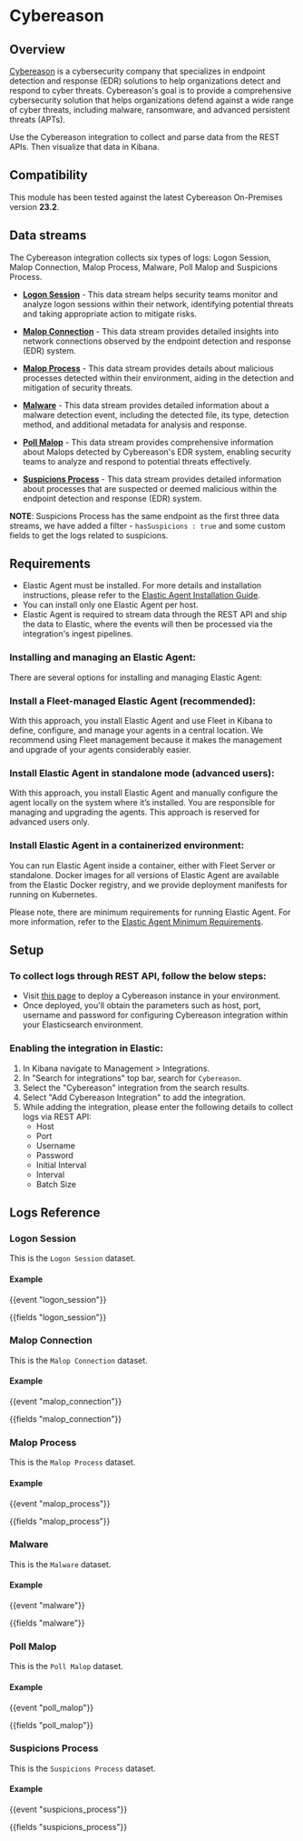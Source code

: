 # Cybereason

## Overview

[Cybereason](https://www.cybereason.com/) is a cybersecurity company that specializes in endpoint detection and response (EDR) solutions to help organizations detect and respond to cyber threats. Cybereason's goal is to provide a comprehensive cybersecurity solution that helps organizations defend against a wide range of cyber threats, including malware, ransomware, and advanced persistent threats (APTs).

Use the Cybereason integration to collect and parse data from the REST APIs. Then visualize that data in Kibana.

## Compatibility

This module has been tested against the latest Cybereason On-Premises version **23.2**.

## Data streams

The Cybereason integration collects six types of logs: Logon Session, Malop Connection, Malop Process, Malware, Poll Malop and Suspicions Process.

- **[Logon Session](https://api-doc.cybereason.com/en/latest/APIReference/QueryAPI/queryElementFeatures.html#logon-session-edr)** - This data stream helps security teams monitor and analyze logon sessions within their network, identifying potential threats and taking appropriate action to mitigate risks.

- **[Malop Connection](https://api-doc.cybereason.com/en/latest/APIReference/QueryAPI/queryElementFeatures.html#connection-edr-and-xdr)** - This data stream provides detailed insights into network connections observed by the endpoint detection and response (EDR) system.

- **[Malop Process](https://api-doc.cybereason.com/en/latest/APIReference/QueryAPI/queryElementFeatures.html#malop-process-edr)** - This data stream provides details about malicious processes detected within their environment, aiding in the detection and mitigation of security threats.

- **[Malware](https://api-doc.cybereason.com/en/latest/APIReference/MalwareAPI/queryMalwareTypes.html#querymalware)** - This data stream provides detailed information about a malware detection event, including the detected file, its type, detection method, and additional metadata for analysis and response.

- **[Poll Malop](https://api-doc.cybereason.com/en/latest/APIReference/MalopAPI/getMalopsMalware.html#getmalopsmalware)** - This data stream provides comprehensive information about Malops detected by Cybereason's EDR system, enabling security teams to analyze and respond to potential threats effectively.

- **[Suspicions Process]()** - This data stream provides detailed information about processes that are suspected or deemed malicious within the endpoint detection and response (EDR) system.

**NOTE**: Suspicions Process has the same endpoint as the first three data streams, we have added a filter - `hasSuspicions : true` and some custom fields to get the logs related to suspicions.

## Requirements

- Elastic Agent must be installed. For more details and installation instructions, please refer to the [Elastic Agent Installation Guide](https://www.elastic.co/guide/en/fleet/current/elastic-agent-installation.html).
- You can install only one Elastic Agent per host.
- Elastic Agent is required to stream data through the REST API and ship the data to Elastic, where the events will then be processed via the integration's ingest pipelines.

### Installing and managing an Elastic Agent:

There are several options for installing and managing Elastic Agent:

### Install a Fleet-managed Elastic Agent (recommended):

With this approach, you install Elastic Agent and use Fleet in Kibana to define, configure, and manage your agents in a central location. We recommend using Fleet management because it makes the management and upgrade of your agents considerably easier.

### Install Elastic Agent in standalone mode (advanced users):

With this approach, you install Elastic Agent and manually configure the agent locally on the system where it’s installed. You are responsible for managing and upgrading the agents. This approach is reserved for advanced users only.

### Install Elastic Agent in a containerized environment:

You can run Elastic Agent inside a container, either with Fleet Server or standalone. Docker images for all versions of Elastic Agent are available from the Elastic Docker registry, and we provide deployment manifests for running on Kubernetes.

Please note, there are minimum requirements for running Elastic Agent. For more information, refer to the  [Elastic Agent Minimum Requirements](https://www.elastic.co/guide/en/fleet/current/elastic-agent-installation.html#elastic-agent-installation-minimum-requirements).



## Setup

### To collect logs through REST API, follow the below steps:

- Visit [this page](https://www.cybereason.com/platform/bundles) to deploy a Cybereason instance in your environment.
- Once deployed, you'll obtain the parameters such as host, port, username and password for configuring Cybereason integration within your Elasticsearch environment.

### Enabling the integration in Elastic:

1. In Kibana navigate to Management > Integrations.
2. In "Search for integrations" top bar, search for `Cybereason`.
3. Select the "Cybereason" integration from the search results.
4. Select "Add Cybereason Integration" to add the integration.
5. While adding the integration, please enter the following details to collect logs via REST API:
   - Host
   - Port
   - Username
   - Password
   - Initial Interval
   - Interval
   - Batch Size

## Logs Reference

### Logon Session

This is the `Logon Session` dataset.

#### Example

{{event "logon_session"}}

{{fields "logon_session"}}

### Malop Connection

This is the `Malop Connection` dataset.

#### Example

{{event "malop_connection"}}

{{fields "malop_connection"}}

### Malop Process

This is the `Malop Process` dataset.

#### Example

{{event "malop_process"}}

{{fields "malop_process"}}

### Malware

This is the `Malware` dataset.

#### Example

{{event "malware"}}

{{fields "malware"}}

### Poll Malop

This is the `Poll Malop` dataset.

#### Example

{{event "poll_malop"}}

{{fields "poll_malop"}}

### Suspicions Process

This is the `Suspicions Process` dataset.

#### Example

{{event "suspicions_process"}}

{{fields "suspicions_process"}}